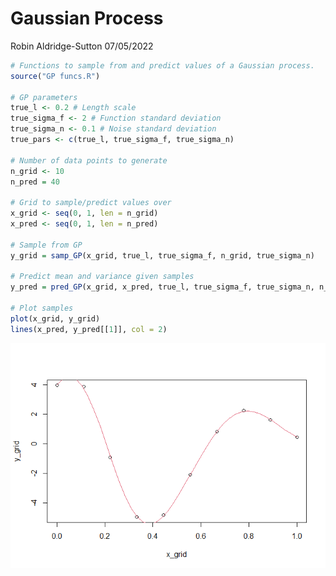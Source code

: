 Gaussian Process
================
Robin Aldridge-Sutton
07/05/2022

``` r
# Functions to sample from and predict values of a Gaussian process.
source("GP funcs.R")

# GP parameters
true_l <- 0.2 # Length scale
true_sigma_f <- 2 # Function standard deviation
true_sigma_n <- 0.1 # Noise standard deviation
true_pars <- c(true_l, true_sigma_f, true_sigma_n)

# Number of data points to generate
n_grid <- 10
n_pred = 40

# Grid to sample/predict values over
x_grid <- seq(0, 1, len = n_grid)
x_pred <- seq(0, 1, len = n_pred)

# Sample from GP
y_grid = samp_GP(x_grid, true_l, true_sigma_f, n_grid, true_sigma_n)

# Predict mean and variance given samples
y_pred = pred_GP(x_grid, x_pred, true_l, true_sigma_f, true_sigma_n, n_grid, y_grid)

# Plot samples
plot(x_grid, y_grid)
lines(x_pred, y_pred[[1]], col = 2)
```

![](README_files/figure-gfm/unnamed-chunk-1-1.png)<!-- -->
